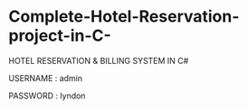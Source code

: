 # Complete-Hotel-Reservation-project-in-C-

HOTEL RESERVATION & BILLING SYSTEM IN C#


USERNAME : admin

PASSWORD : lyndon

